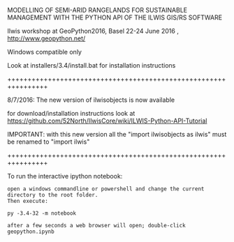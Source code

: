 MODELLING OF SEMI-ARID RANGELANDS FOR SUSTAINABLE MANAGEMENT WITH THE PYTHON API OF THE ILWIS GIS/RS SOFTWARE

Ilwis workshop at GeoPython2016, Basel 22-24 June 2016 ,  http://www.geopython.net/

Windows compatible only

Look at installers/3.4/install.bat for installation instructions

++++++++++++++++++++++++++++++++++++++++++++++++++++++++++++++++

8/7/2016: The new version of ilwisobjects is now available

for download/installation instructions look at https://github.com/52North/IlwisCore/wiki/ILWIS-Python-API-Tutorial

IMPORTANT: with this new version all the "import ilwisobjects as ilwis" must be renamed to "import ilwis"
         
++++++++++++++++++++++++++++++++++++++++++++++++++++++++++++++++

To run the interactive ipython notebook:

    open a windows commandline or powershell and change the current directory to the root folder.
    Then execute:

    py -3.4-32 -m notebook

    after a few seconds a web browser will open; double-click geopython.ipynb



